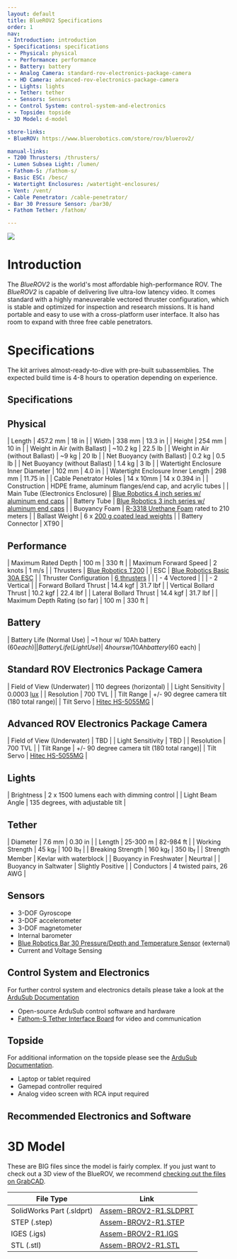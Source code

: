 ```yaml
---
layout: default
title: BlueROV2 Specifications
order: 1
nav:
- Introduction: introduction
- Specifications: specifications
- - Physical: physical
- - Performance: performance
- - Battery: battery
- - Analog Camera: standard-rov-electronics-package-camera
- - HD Camera: advanced-rov-electronics-package-camera
- - Lights: lights
- - Tether: tether
- - Sensors: Sensors
- - Control System: control-system-and-electronics
- - Topside: topside
- 3D Model: d-model

store-links:
- BlueROV: https://www.bluerobotics.com/store/rov/bluerov2/

manual-links:
- T200 Thrusters: /thrusters/
- Lumen Subsea Light: /lumen/
- Fathom-S: /fathom-s/
- Basic ESC: /besc/
- Watertight Enclosures: /watertight-enclosures/
- Vent: /vent/
- Cable Penetrator: /cable-penetrator/
- Bar 30 Pressure Sensor: /bar30/
- Fathom Tether: /fathom/

---
```


<img src="/vbrov/cad/brov-banner.png" class="img-responsive" style="max-width:900px" />

# Introduction

The _BlueROV2_ is the world's most affordable high-performance ROV. The _BlueROV2_ is capable of delivering live ultra-low latency video. It comes standard with a highly maneuverable vectored thruster configuration, which is stable and optimized for inspection and research missions. 
It is hand portable and easy to use with a cross-platform user interface. It also has room to expand with three free cable penetrators. 

# Specifications

The kit arrives almost-ready-to-dive with pre-built subassemblies. The expected build time is 4-8 hours to operation depending on experience.

## Specifications

## Physical 

| Length                                 | 457.2 mm                   | 18 in                      |
| Width                                  | 338 mm                     | 13.3 in                    |
| Height                                 | 254 mm                     | 10 in                      |
| Weight in Air (with Ballast)           | ~10.2 kg                   | 22.5 lb                    |
| Weight in Air (without Ballast)        | ~9  kg                     | 20 lb                      |
| Net Buoyancy (with Ballast)            | 0.2 kg                     | 0.5 lb                     |
| Net Buoyancy (without Ballast)         | 1.4 kg                     | 3 lb                	   |
| Watertight Enclosure Inner Diameter    | 102 mm                     | 4.0 in                     |
| Watertight Enclosure Inner Length      | 298 mm                     | 11.75 in                   |
| Cable Penetrator Holes                 | 14 x 10mm                  | 14 x 0.394 in              |
| Construction                           | HDPE frame, aluminum flanges/end cap, and acrylic tubes |
| Main Tube (Electronics Enclosure)      | [Blue Robotics 4 inch series w/ aluminum end caps](https://www.bluerobotics.com/store/watertight-enclosures/wte4-asm-r1/#configuration)        |
| Battery Tube                           | [Blue Robotics 3 inch series w/ aluminum end caps](https://www.bluerobotics.com/store/watertight-enclosures/wte3-asm-r1/#configuration)        |
| Buoyancy Foam                          | [R-3318 Urethane Foam](https://www.generalplastics.com/pdf/R-3300_Series/r-3318-tds.pdf) rated to 210 meters                |
| Ballast Weight                         | 6 x [200 g coated lead weights](https://www.bluerobotics.com/store/parts/ballast-200g-r1/)                             |
| Battery Connector						 | XT90                                                    |

## Performance 

| Maximum Rated Depth                    | 100 m         | 330 ft        |
| Maximum Forward Speed                  | 2 knots       | 1 m/s         |
| Thrusters                              | [Blue Robotics T200](http://docs.bluerobotics.com/thrusters/t200/)            |
| ESC                                    | [Blue Robotics Basic 30A ESC](http://docs.bluerobotics.com/besc/)   |
| Thruster Configuration                 | [6 thrusters](http://ardusub.com/images/vectored-frame.png)                   |
|                                        | - 4 Vectored                  | 
|                                        | - 2 Vertical                  | 
| Forward Bollard Thrust                 | 14.4 kgf      | 31.7 lbf      |
| Vertical Bollard Thrust                | 10.2 kgf      | 22.4 lbf      |
| Lateral Bollard Thrust                 | 14.4 kgf      | 31.7 lbf      |
| Maximum Depth Rating (so far)          | 100 m         | 330 ft        |

## Battery

| Battery Life (Normal Use)              | ~1 hour w/ 10Ah battery ($60 each) |
| Battery Life (Light Use)               | ~4 hours w/ 10Ah battery ($60 each) |

## Standard ROV Electronics Package Camera

| Field of View (Underwater) | 110 degrees (horizontal)                   |
| Light Sensitivity          | 0.0003 [lux](https://en.wikipedia.org/wiki/Lux#Illuminance) | 
| Resolution                 | 700 TVL                                    |
| Tilt Range                 | +/- 90 degree camera tilt (180 total range)|
| Tilt Servo                 | [Hitec HS-5055MG](http://hitecrcd.com/products/servos/micro-and-mini-servos/digital-micro-and-mini-servos/hs-5055mg-economy-metal-gear-feather-servo/product)                            |

## Advanced ROV Electronics Package Camera

| Field of View (Underwater) | TBD                                        |
| Light Sensitivity          | TBD                                        | 
| Resolution                 | 700 TVL                                    |
| Tilt Range                 | +/- 90 degree camera tilt (180 total range)|
| Tilt Servo                 | [Hitec HS-5055MG](http://hitecrcd.com/products/servos/micro-and-mini-servos/digital-micro-and-mini-servos/hs-5055mg-economy-metal-gear-feather-servo/product)                            |

## Lights

| Brightness | 2 x 1500 lumens each with dimming control                  |
| Light Beam Angle | 135 degrees, with adjustable tilt                    |

## Tether

| Diameter | 7.6 mm | 0.30 in |
| Length   | 25-300 m | 82-984 ft |
| Working Strength | 45 kg<sub>f</sub> | 100 lb<sub>f</sub> |
| Breaking Strength | 160 kg<sub>f</sub> | 350 lb<sub>f</sub> |
| Strength Member | Kevlar with waterblock |
| Buoyancy in Freshwater | Neurtral |
| Buoyancy in Saltwater | Slightly Positive |
| Conductors | 4 twisted pairs, 26 AWG |

## Sensors

- 3-DOF Gyroscope 
- 3-DOF accelerometer 
- 3-DOF magnetometer  
- Internal barometer 
- [Blue Robotics Bar 30 Pressure/Depth and Temperature Sensor](http://docs.bluerobotics.com/bar30/) (external) 
- Current and Voltage Sensing 

## Control System and Electronics

For further control system and electronics details please take a look at the [ArduSub Documentation](http://ardusub.com/introduction/#overview)

- Open-source ArduSub control software and hardware 
- [Fathom-S Tether Interface Board](http://docs.bluerobotics.com/fathom-s/) for video and communication

## Topside 

For additional information on the topside please see the [ArduSub Documentation](http://ardusub.com/initial-setup/#wiring-and-connections).

- Laptop or tablet required
- Gamepad controller required
- Analog video screen with RCA input required

## Recommended Electronics and Software

# 3D Model

These are BIG files since the model is fairly complex. If you just want to check out a 3D view of the BlueROV, we recommend [checking out the files on GrabCAD](https://grabcad.com/library/bluerobotics-bluerov2-r1-1-1).

| File Type                  | Link                          |
| -------------------------- | ----------------------------- |
| SolidWorks Part (.sldprt)  | [Assem-BROV2-R1.SLDPRT](http://www.bluerobotics.com/models/bluerov-r1/BROV-R1.SLDPRT) |
| STEP (.step)               | [Assem-BROV2-R1.STEP](http://www.bluerobotics.com/models/bluerov-r1/BROV-R1.STEP)   |
| IGES (.igs)                | [Assem-BROV2-R1.IGS](http://www.bluerobotics.com/models/bluerov-r1/BROV-R1.IGS) |
| STL (.stl)                 | [Assem-BROV2-R1.STL](http://www.bluerobotics.com/models/bluerov-r1/BROV-R1.STL) |


